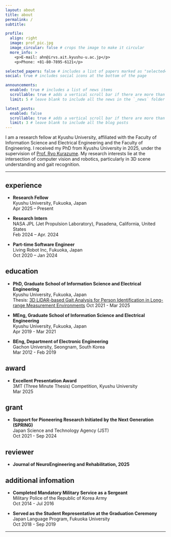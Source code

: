```yaml
---
layout: about
title: about
permalink: /
subtitle: 

profile:
  align: right
  image: prof_pic.jpg
  image_circular: false # crops the image to make it circular
  more_info: >
    <p>E-mail: ahn@irvs.ait.kyushu-u.ac.jp</p>
    <p>Phone: +81-80-7895-6121</p>

selected_papers: false # includes a list of papers marked as "selected={true}"
social: true # includes social icons at the bottom of the page

announcements:
  enabled: true # includes a list of news items
  scrollable: true # adds a vertical scroll bar if there are more than 3 news items
  limit: 5 # leave blank to include all the news in the `_news` folder

latest_posts:
  enabled: false
  scrollable: true # adds a vertical scroll bar if there are more than 3 new posts items
  limit: 3 # leave blank to include all the blog posts
---
```


I am a research fellow at Kyushu University, affiliated with the Faculty of Information Science and Electrical Engineering and the Faculty of Engineering. I received my PhD from Kyushu University in 2025, under the supervision of [Prof. Ryo Kurazume](https://robotics.ait.kyushu-u.ac.jp/). My research interests lie at the intersection of computer vision and robotics, particularly in 3D scene understanding and gait recognition.




---

## experience

- **Research Fellow**<br>
  Kyushu University, Fukuoka, Japan<br>
  Apr 2025 – Present

- **Research Intern**<br>
  NASA JPL (Jet Propulsion Laboratory), Pasadena, California, United States<br>
  Feb 2024 – Apr. 2024

- **Part-time Software Engineer**<br>
  Living Robot Inc, Fukuoka, Japan<br>
  Oct 2020 – Jan 2024
  



## education

- **PhD, Graduate School of Information Science and Electrical Engineering**<br>
  Kyushu University, Fukuoka, Japan<br>
  Thesis: [3D LiDAR-based Gait Analysis for Person Identification in Long-range Measurement Environments](/assets/pdf/theis_phd.pdf)
  Oct 2021 - Mar 2025

- **MEng, Graduate School of Information Science and Electrical Engineering**<br>
  Kyushu University, Fukuoka, Japan<br>
  Apr 2019 - Mar 2021

- **BEng, Department of Electronic Engineering**<br>
  Gachon University, Seongnam, South Korea<br>
  Mar 2012 - Feb 2019




## award

- **Excellent Presentation Award**<br>
  3MT (Three Minute Thesis) Competition, Kyushu University<br>
  Mar 2025




## grant

- **Support for Pioneering Research Initiated by the Next Generation (SPRING)**<br>
  Japan Science and Technology Agency (JST)<br>
  Oct 2021 - Sep 2024




## reviewer

- **Journal of NeuroEngineering and Rehabilitation, 2025**




## additional infomation
- **Completed Mandatory Military Service as a Sergeant**<br>
  Military Police of the Republic of Korea Army<br>
  Oct 2014 - Jul 2016

- **Served as the Student Representative at the Graduation Ceremony**<br>
  Japan Language Program, Fukuoka University<br>
  Oct 2018 - Sep 2019


---


  
